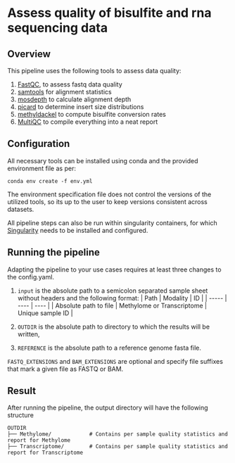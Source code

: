 # Assess quality of bisulfite and rna sequencing data

## Overview

This pipeline uses the following tools to assess data quality:

1. [FastQC](https://github.com/s-andrews/FastQC), to assess fastq data quality
2. [samtools](https://github.com/samtools/) for alignment statistics
3. [mosdepth](https://github.com/brentp/mosdepth) to calculate alignment depth
4. [picard](https://github.com/broadinstitute/picard) to determine insert size distributions
5. [methyldackel](https://github.com/dpryan79/MethylDackel) to compute bisulfite conversion rates
6. [MultiQC](https://multiqc.info/) to compile everything into a neat report


## Configuration

All necessary tools can be installed using conda and the provided environment file as per:
```
conda env create -f env.yml
```
The environment specification file does not control the versions of the utilized tools, so its up to the user to keep versions consistent across datasets.

All pipeline steps can also be run within singularity containers, for which [Singularity](https://sylabs.io/guides/3.0/user-guide/installation.html) needs to be installed and configured.


## Running the pipeline

Adapting the pipeline to your use cases requires at least three changes to the config.yaml.


1. ```input``` is the absolute path to a semicolon separated sample sheet without headers and the following format:
    | Path  | Modality | ID |
    | ----- | ---- | ---- |
    | Absolute path to file  | Methylome or Transcriptome | Unique sample ID |

2. ```OUTDIR``` is the absolute path to directory to which the results will be written,
3. ```REFERENCE``` is the absolute path to a reference genome fasta file.

```FASTQ_EXTENSIONS``` and ```BAM_EXTENSIONS``` are optional and specify file suffixes that mark a given file as FASTQ or BAM.


## Result

After running the pipeline, the output directory will have the following structure
```
OUTDIR
├── Methylome/            # Contains per sample quality statistics and report for Methylome
├── Transcriptome/        # Contains per sample quality statistics and report for Transcriptome
```
